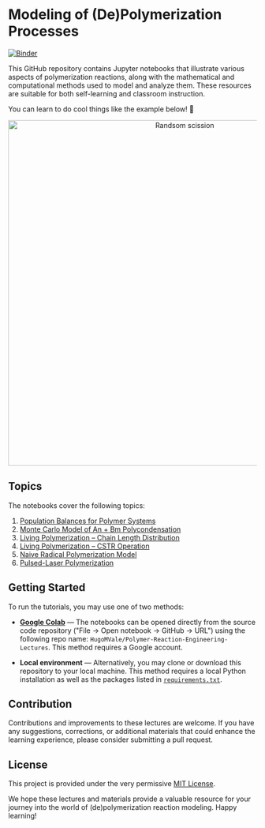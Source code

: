 # Modeling of (De)Polymerization Processes

[![Binder](https://mybinder.org/badge_logo.svg)](https://mybinder.org/v2/gh/HugoMVale/Polymer-Reaction-Engineering-Lectures/HEAD?labpath=notebooks)

This GitHub repository contains Jupyter notebooks that illustrate various aspects of polymerization reactions,
along with the mathematical and computational methods used to model and analyze them.
These resources are suitable for both self-learning and classroom instruction.

You can learn to do cool things like the example below! 🚀

<p align="center">
  <img src="notebooks/animation_PLP-SEC-5-pulses.gif" width="700" alt="Randsom scission">
</p>

## Topics

The notebooks cover the following topics:

1. [Population Balances for Polymer Systems](./notebooks/1_population_balances.ipynb)
1. [Monte Carlo Model of An + Bm Polycondensation](./notebooks/2_monte_carlo_polycondensation.ipynb)
1. [Living Polymerization – Chain Length Distribution](./notebooks/3_living_polymerization_distribution.ipynb)
1. [Living Polymerization – CSTR Operation](./notebooks/4_living_polymerization_cstr.ipynb)
1. [Naive Radical Polymerization Model](./notebooks/5_radical_polymerization.ipynb)
1. [Pulsed-Laser Polymerization](./notebooks/6_pulsed_laser_polymerization.ipynb)

## Getting Started

To run the tutorials, you may use one of two methods:

* **[Google Colab](https://colab.research.google.com/)** — The notebooks can be opened
directly from the source code repository ("File -> Open notebook -> GitHub -> URL") using the
following repo name: `HugoMVale/Polymer-Reaction-Engineering-Lectures`. This method requires a
Google account.

* **Local environment** — Alternatively, you may clone or download this repository to your
local machine. This method requires a local Python installation as well as the packages listed
in [`requirements.txt`](requirements.txt).

## Contribution

Contributions and improvements to these lectures are welcome. If you have any suggestions,
corrections, or additional materials that could enhance the learning experience,
please consider submitting a pull request.

## License

This project is provided under the very permissive [MIT License](LICENSE).

We hope these lectures and materials provide a valuable resource for your journey into the
world of (de)polymerization reaction modeling. Happy learning!
